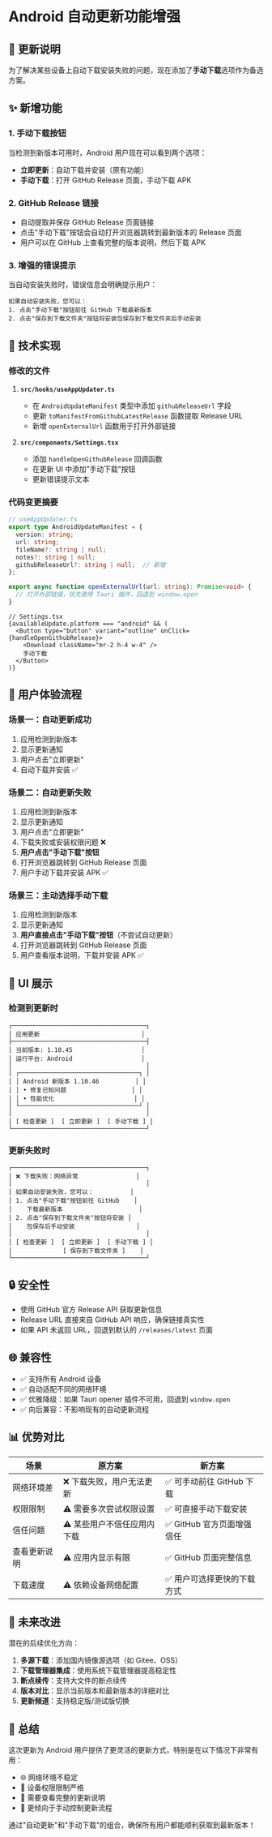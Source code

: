 # Android 自动更新功能增强

## 🎯 更新说明

为了解决某些设备上自动下载安装失败的问题，现在添加了**手动下载**选项作为备选方案。

## ✨ 新增功能

### 1. 手动下载按钮

当检测到新版本可用时，Android 用户现在可以看到两个选项：

- **立即更新**：自动下载并安装（原有功能）
- **手动下载**：打开 GitHub Release 页面，手动下载 APK

### 2. GitHub Release 链接

- 自动提取并保存 GitHub Release 页面链接
- 点击"手动下载"按钮会自动打开浏览器跳转到最新版本的 Release 页面
- 用户可以在 GitHub 上查看完整的版本说明，然后下载 APK

### 3. 增强的错误提示

当自动安装失败时，错误信息会明确提示用户：

```
如果自动安装失败，您可以：
1. 点击"手动下载"按钮前往 GitHub 下载最新版本
2. 点击"保存到下载文件夹"按钮将安装包保存到下载文件夹后手动安装
```

## 🔧 技术实现

### 修改的文件

1. **`src/hooks/useAppUpdater.ts`**
   - 在 `AndroidUpdateManifest` 类型中添加 `githubReleaseUrl` 字段
   - 更新 `toManifestFromGithubLatestRelease` 函数提取 Release URL
   - 新增 `openExternalUrl` 函数用于打开外部链接

2. **`src/components/Settings.tsx`**
   - 添加 `handleOpenGithubRelease` 回调函数
   - 在更新 UI 中添加"手动下载"按钮
   - 更新错误提示文本

### 代码变更摘要

```typescript
// useAppUpdater.ts
export type AndroidUpdateManifest = {
  version: string;
  url: string;
  fileName?: string | null;
  notes?: string | null;
  githubReleaseUrl?: string | null;  // 新增
};

export async function openExternalUrl(url: string): Promise<void> {
  // 打开外部链接，优先使用 Tauri 插件，回退到 window.open
}
```

```tsx
// Settings.tsx
{availableUpdate.platform === "android" && (
  <Button type="button" variant="outline" onClick={handleOpenGithubRelease}>
    <Download className="mr-2 h-4 w-4" />
    手动下载
  </Button>
)}
```

## 📱 用户体验流程

### 场景一：自动更新成功

1. 应用检测到新版本
2. 显示更新通知
3. 用户点击"立即更新"
4. 自动下载并安装 ✅

### 场景二：自动更新失败

1. 应用检测到新版本
2. 显示更新通知
3. 用户点击"立即更新"
4. 下载失败或安装权限问题 ❌
5. **用户点击"手动下载"按钮**
6. 打开浏览器跳转到 GitHub Release 页面
7. 用户手动下载并安装 APK ✅

### 场景三：主动选择手动下载

1. 应用检测到新版本
2. 显示更新通知
3. **用户直接点击"手动下载"按钮**（不尝试自动更新）
4. 打开浏览器跳转到 GitHub Release 页面
5. 用户查看版本说明，下载并安装 APK ✅

## 🎨 UI 展示

### 检测到更新时

```
┌─────────────────────────────────────┐
│ 应用更新                            │
├─────────────────────────────────────┤
│ 当前版本: 1.10.45                   │
│ 运行平台: Android                   │
│                                     │
│ ┌─────────────────────────────────┐ │
│ │ Android 新版本 1.10.46          │ │
│ │ • 修复已知问题                  │ │
│ │ • 性能优化                      │ │
│ └─────────────────────────────────┘ │
│                                     │
│ [ 检查更新 ]  [ 立即更新 ]  [ 手动下载 ] │
└─────────────────────────────────────┘
```

### 更新失败时

```
┌─────────────────────────────────────┐
│ ❌ 下载失败：网络异常                │
│                                     │
│ 如果自动安装失败，您可以：          │
│ 1. 点击"手动下载"按钮前往 GitHub    │
│    下载最新版本                     │
│ 2. 点击"保存到下载文件夹"按钮将安装 │
│    包保存后手动安装                 │
│                                     │
│ [ 检查更新 ]  [ 立即更新 ]  [ 手动下载 ] │
│              [ 保存到下载文件夹 ]    │
└─────────────────────────────────────┘
```

## 🔒 安全性

- 使用 GitHub 官方 Release API 获取更新信息
- Release URL 直接来自 GitHub API 响应，确保链接真实性
- 如果 API 未返回 URL，回退到默认的 `/releases/latest` 页面

## 🌐 兼容性

- ✅ 支持所有 Android 设备
- ✅ 自动适配不同的网络环境
- ✅ 优雅降级：如果 Tauri opener 插件不可用，回退到 `window.open`
- ✅ 向后兼容：不影响现有的自动更新流程

## 📊 优势对比

| 场景 | 原方案 | 新方案 |
|------|--------|--------|
| 网络环境差 | ❌ 下载失败，用户无法更新 | ✅ 可手动前往 GitHub 下载 |
| 权限限制 | ⚠️ 需要多次尝试权限设置 | ✅ 可直接手动下载安装 |
| 信任问题 | ⚠️ 某些用户不信任应用内下载 | ✅ GitHub 官方页面增强信任 |
| 查看更新说明 | ⚠️ 应用内显示有限 | ✅ GitHub 页面完整信息 |
| 下载速度 | ⚠️ 依赖设备网络配置 | ✅ 用户可选择更快的下载方式 |

## 🚀 未来改进

潜在的后续优化方向：

1. **多源下载**：添加国内镜像源选项（如 Gitee、OSS）
2. **下载管理器集成**：使用系统下载管理器提高稳定性
3. **断点续传**：支持大文件的断点续传
4. **版本对比**：显示当前版本和最新版本的详细对比
5. **更新频道**：支持稳定版/测试版切换

## 📝 总结

这次更新为 Android 用户提供了更灵活的更新方式，特别是在以下情况下非常有用：

- 🌐 网络环境不稳定
- 🔐 设备权限限制严格
- 👀 需要查看完整的更新说明
- 🎯 更倾向于手动控制更新流程

通过"自动更新"和"手动下载"的组合，确保所有用户都能顺利获取到最新版本！

